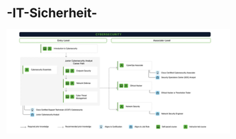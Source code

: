 # -IT-Sicherheit-

![Description of Image](https://github.com/ziadat69/Cybersecurity-Analyst/blob/main/cimg.png)
